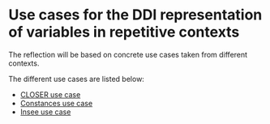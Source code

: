 # Use cases for the DDI representation of variables in repetitive contexts

The reflection will be based on concrete use cases taken from different contexts.

The different use cases are listed below:

- [CLOSER use case](closer.md)
- [Constances use case](constances.md)
- [Insee use case](insee.md)